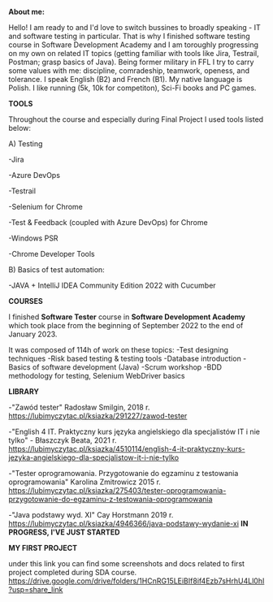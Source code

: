 **About me:**

Hello! I am ready to and I'd love to switch bussines to broadly speaking - IT and software testing in particular.
That is why I finished software testing course in Software Development Academy and I am toroughly progressing on my own on related IT topics (getting familiar with tools like Jira, Testrail, Postman; grasp basics of Java).
Being former military in FFL I try to carry some values with me: discipline, comradeship, teamwork, openess, and tolerance.
I speak English (B2) and French (B1). My native language is Polish.
I like running (5k, 10k for competiton), Sci-Fi books and PC games.




**TOOLS**

Throughout the course and especially during Final Project I used tools listed below:

A) Testing

-Jira

-Azure DevOps 

-Testrail

-Selenium for Chrome

-Test & Feedback (coupled with Azure DevOps) for Chrome

-Windows PSR

-Chrome Developer Tools


B) Basics of test automation:

-JAVA + IntelliJ IDEA Community Edition 2022 with Cucumber


**COURSES**

I finished **Software Tester** course in **Software Development Academy**
which took place from the beginning of September 2022 to the end of January 2023.

It was composed of 114h of work on these topics:
-Test designing techniques
-Risk based testing & testing tools
-Database introduction
-Basics of software development (Java)
-Scrum workshop
-BDD methodology for testing, Selenium WebDriver basics

**LIBRARY**

-"Zawód tester" Radosław Smilgin, 2018 r. https://lubimyczytac.pl/ksiazka/291227/zawod-tester

-"English 4 IT. Praktyczny kurs języka angielskiego dla specjalistów IT i nie tylko" - Błaszczyk Beata, 2021 r. https://lubimyczytac.pl/ksiazka/4510114/english-4-it-praktyczny-kurs-jezyka-angielskiego-dla-specjalistow-it-i-nie-tylko

-"Tester oprogramowania. Przygotowanie do egzaminu z testowania oprogramowania"  Karolina Zmitrowicz 2015 r. https://lubimyczytac.pl/ksiazka/275403/tester-oprogramowania-przygotowanie-do-egzaminu-z-testowania-oprogramowania

-"Java podstawy wyd. XI" Cay Horstmann 2019 r. https://lubimyczytac.pl/ksiazka/4946366/java-podstawy-wydanie-xi **IN PROGRESS, I'VE JUST STARTED**

**MY FIRST PROJECT**

under this link you can find some screenshots and docs related to first project completed during SDA course.
https://drive.google.com/drive/folders/1HCnRG15LEiBIf8if4Ezb7sHrhU4Ll0hI?usp=share_link
